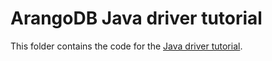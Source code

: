 # ArangoDB Java driver tutorial

This folder contains the code for the
[Java driver tutorial](https://docs.arangodb.com/stable/develop/drivers/java/).
